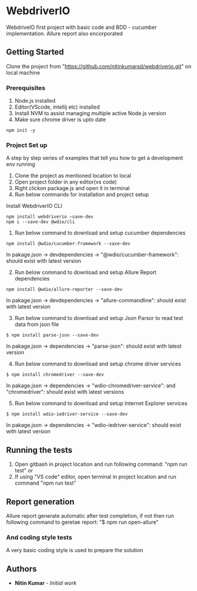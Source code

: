 # WebdriverIO

WebdriveIO first project with basic code and BDD - cucumber implementation. Allure report also encorporated

## Getting Started

Clone the project from "https://github.com/nitinkumarsd/webdriverio.git" on local machine

### Prerequisites

1. Node.js installed
2. Editor(VScode, intellij etc) installed
3. Install NVM to assist managing multiple active Node.js version
4. Make sure chrome driver is upto date

```
npm init -y
```

### Project Set up

A step by step series of examples that tell you how to get a development env running
1. Clone the project as mentioned location to local
2. Open project folder in any editor(vs code)
3. Right clickon package.js and open it in terminal
4. Run below commands for installation and project setup 

Install WebdriverIO CLI

```
npm install webdriverio –save-dev
npm i --save-dev @wdio/cli

```


1. Run below command to download and setup cucumber dependencies
```
npm install @wdio/cucumber-framework --save-dev
```
In pakage.json -> devdependencies -> "@wdio/cucumber-framework": should exist with latest version
 
2. Run below command to download and setup Allure Report dependencies
```
npm install @wdio/allure-reporter --save-dev
```
In pakage.json -> devdependencies -> "allure-commandline": should exist with latest version

3. Run below command to download and setup Json Parsor to read test data from json file
```
$ npm install parse-json --save-dev
```
In pakage.json -> dependencies -> "parse-json": should exist with latest version

4. Run below command to download and setup chrome driver services
```
$ npm install chromedriver --save-dev
```
In pakage.json -> dependencies -> "wdio-chromedriver-service": and "chromedriver": should exist with latest versions

5. Run below command to download and setup Internet Explorer services
```
$ npm install wdio-iedriver-service --save-dev
```
In pakage.json -> dependencies -> "wdio-iedriver-service": should exist with latest version

## Running the tests

1. Open gitbash in project location and run following command: "npm run test" or
2. If using "VS code" editor, open terminal in project location and run command "npm run test"

## Report generation
Allure report generate automatic after test completion, if not then run following command to geretae report: "$ npm run open-allure"

### And coding style tests

A very basic coding style is used to prepare the solution

## Authors

* **Nitin Kumar** - *Initial work* 

